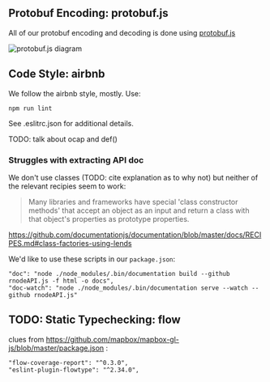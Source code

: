 ## Protobuf Encoding: protobuf.js
All of our protobuf encoding and decoding is done using [protobuf.js](https://github.com/dcodeIO/protobuf.js)

![protobuf.js diagram](https://camo.githubusercontent.com/f090df881cc6c82ecb7c5d09c9fad550fdfd153e/687474703a2f2f64636f64652e696f2f70726f746f6275662e6a732f746f6f6c7365742e737667)

## Code Style: airbnb

We follow the airbnb style, mostly. Use:

    npm run lint

See .eslitrc.json for additional details.

TODO: talk about ocap and def()


### Struggles with extracting API doc

We don't use classes (TODO: cite explanation as to why not)
but neither of the relevant recipies seem to work:

> Many libraries and frameworks have special 'class constructor
> methods' that accept an object as an input and return a class with
> that object's properties as prototype properties.

https://github.com/documentationjs/documentation/blob/master/docs/RECIPES.md#class-factories-using-lends


We'd like to use these scripts in our `package.json`:

    "doc": "node ./node_modules/.bin/documentation build --github rnodeAPI.js -f html -o docs",
    "doc-watch": "node ./node_modules/.bin/documentation serve --watch --github rnodeAPI.js"

## TODO: Static Typechecking: flow

clues from https://github.com/mapbox/mapbox-gl-js/blob/master/package.json :

    "flow-coverage-report": "^0.3.0",
    "eslint-plugin-flowtype": "^2.34.0",
